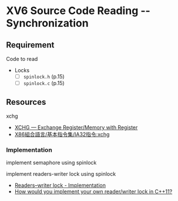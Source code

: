 # XV6 Source Code Reading -- Synchronization

## Requirement

Code to read

* Locks
  * [ ] `spinlock.h` (p.15)
  * [ ] `spinlock.c` (p.15)

## Resources

xchg

* [XCHG — Exchange Register/Memory with Register](https://www.felixcloutier.com/x86/xchg)
* [X86組合語言/基本指令集/IA32指令:xchg](https://zh.wikibooks.org/zh-tw/X86%E7%B5%84%E5%90%88%E8%AA%9E%E8%A8%80/%E5%9F%BA%E6%9C%AC%E6%8C%87%E4%BB%A4%E9%9B%86/IA32%E6%8C%87%E4%BB%A4:xchg)

### Implementation

implement semaphore using spinlock

implement readers-writer lock using spinlock

* [Readers–writer lock - Implementation](https://en.wikipedia.org/wiki/Readers%E2%80%93writer_lock#Implementation)
* [How would you implement your own reader/writer lock in C++11?](https://stackoverflow.com/questions/12033188/how-would-you-implement-your-own-reader-writer-lock-in-c11)
